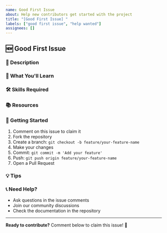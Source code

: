 ```yaml
---
name: Good First Issue
about: Help new contributors get started with the project
title: "[Good First Issue] "
labels: ["good first issue", "help wanted"]
assignees: []
---
```


## 🆕 Good First Issue

### 📝 Description
<!-- Describe what needs to be implemented or improved -->

### 🎯 What You'll Learn
<!-- What skills and concepts will you gain from this issue? -->

### 🛠️ Skills Required
<!-- What skills are needed? (e.g., Python, testing, documentation) -->

### 📚 Resources
<!-- Links to relevant documentation or examples -->

### 🚀 Getting Started
1. Comment on this issue to claim it
2. Fork the repository
3. Create a branch: `git checkout -b feature/your-feature-name`
4. Make your changes
5. Commit: `git commit -m 'Add your feature'`
6. Push: `git push origin feature/your-feature-name`
7. Open a Pull Request

### 💡 Tips
<!-- Any helpful tips for new contributors -->

### 📞 Need Help?
- Ask questions in the issue comments
- Join our community discussions
- Check the documentation in the repository

---

**Ready to contribute?** Comment below to claim this issue! 🚀
